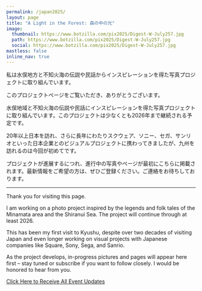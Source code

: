 ```yaml
---
permalink: /japan2025/
layout: page
title: "A Light in the Forest: 森の中の光"
image:
  thumbnail: https://www.botzilla.com/pix2025/Digest-W-July257.jpg
  path: https://www.botzilla.com/pix2025/Digest-W-July257.jpg
  social: https://www.botzilla.com/pix2025/Digest-W-July257.jpg
mastless: false
inline_nav: true
---
```


私は水俣地方と不知火海の伝説や民話からインスピレーションを得た写真プロジェクトに取り組んでいます。

このプロジェクトページをご覧いただき、ありがとうございます。

水俣地域と不知火海の伝説や民話にインスピレーションを得た写真プロジェクトに取り組んでいます。このプロジェクトは少なくとも2026年まで継続される予定です。

20年以上日本を訪れ、さらに長年にわたりスクウェア、ソニー、セガ、サンリオといった日本企業とのビジュアルプロジェクトに携わってきましたが、九州を訪れるのは今回が初めてです。

プロジェクトが進展するにつれ、進行中の写真やページが最初にこちらに掲載されます。最新情報をご希望の方は、ぜひご登録ください。ご連絡をお待ちしております。

<hr/>

Thank you for visiting this page.

I am working on a photo project inspired by the legends and folk tales of the Minamata area and the Shiranui Sea. The project will continue through at least 2026.

This has been my first visit to Kyushu, despite over two decades of visiting Japan and even longer working on visual projects with Japanese companies like Square, Sony, Sega, and Sanrio.

As the project develops, in-progress pictures and pages will appear here first – stay tuned or subscribe if you want to follow closely. I would be honored to hear from you.

<!-- <figure class="align-center">
<a href="{{ site.url}}/generations"><img src="https://www.botzilla.com/pix2024/covers/Bjorke-Artist-Statement-thumbs.jpg"></a>
<figcaption>A slice of my images and books that will be 
<a href="{{ site.url}}/book24">available at AatS 2024</a>
</figcaption>
</figure> -->

<a class="btn btn--info btn--large" href="mailto:kevin+aats@vumondo.com?subject=Updates%20on%20Art%20Studio%20Events&body=Please%20keep%20me%20informed%20of%20updates%20on%20sales%20availability%20of%20your%20books%20and%20prints">Click Here to Receive All Event Updates</a>


<!--
### Art Trails Posts:

* [Trailheads: The First Preview Exhibition and Reception]({% post_url 2024-09-04-Trailhead %})
* [Going Postal: Promotional Cards]({% post_url 2024-09-19-Post %})
-->

<!--
<figure class="align-center">
<img src="https://www.botzilla.com/pix2024/Bjorke-AATS-BizCard-sRGB-web.jpg">
<figcaption>(As seen in the AatS catalog)</figcaption>
</figure>

<figure class="align-center">
<a href="{{ site.url}}/book24"><img src="https://www.botzilla.com/pix2024/author-promo-card.jpg"></a>
<figcaption>Click <a href="{{ site.url}}/book24">here</a> for book info</figcaption>
</figure>

-->
